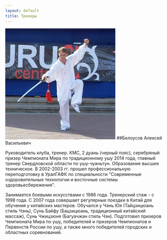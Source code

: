 ```yaml
---
layout: default
title: Тренеры
---
```

<img src='/huabao/ren/belousov.jpg' alt='А.В. Белоусов' width='350' class='text-left'>
##Белоусов Алексей Васильевич

Руководитель клуба, тренер.
КМС, 2 дуань (черный пояс),
серебряный призер Чемпионата Мира по традиционному ушу 2014 года,
главный тренер Свердловской области по ушу-чуаньтун.
Образование высшее техническое.
В 2002-2003 гг. прошел профессиональную переподготовку в УралГАФК
по специальности "Современные оздоровительные технологии и восточные системы здоровьесбережения".

Занимается боевыми искусствами с 1986 года.
Тренерский стаж - с 1998 года.
С 2007 года совершает регулярные поездки в Китай для обучения у китайских мастеров.
Обучался у Чэнь Юя (Тайцзицюань стиль Чэнь),
Сунь Байфу (Бацзицюань, традиционный китайский массаж),
Сунь Чжицзюня (Багуачжан стиль Чэн).
Подготовил призеров Чемпионата Мира по ушу, победителей и призеров Чемпионатов и Первенств России по ушу,
а также много победителей городских и областных соревнований.
